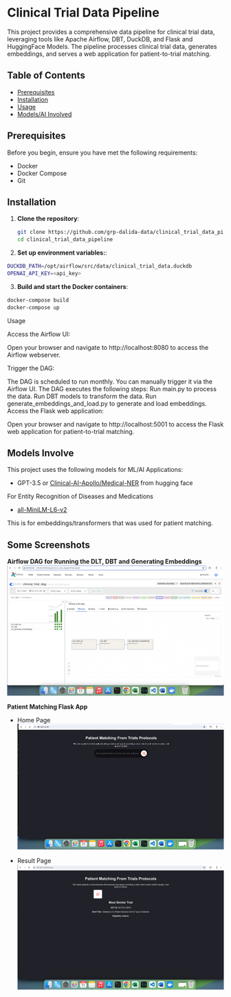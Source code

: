 # Clinical Trial Data Pipeline

This project provides a comprehensive data pipeline for clinical trial data, leveraging tools like Apache Airflow, DBT, DuckDB, and Flask and HuggingFace Models. The pipeline processes clinical trial data, generates embeddings, and serves a web application for patient-to-trial matching.

## Table of Contents

- [Prerequisites](#prerequisites)
- [Installation](#installation)
- [Usage](#usage)
- [Models/AI Involved](#models-involve)



## Prerequisites

Before you begin, ensure you have met the following requirements:

- Docker
- Docker Compose
- Git

## Installation

1. **Clone the repository**:

   ```sh
   git clone https://github.com/grp-dalida-data/clinical_trial_data_pipeline.git
   cd clinical_trial_data_pipeline
   ```

2. **Set up environment variables:**:

```sh
DUCKDB_PATH=/opt/airflow/src/data/clinical_trial_data.duckdb
OPENAI_API_KEY=<api_key>
```

3. **Build and start the Docker containers**:

```sh
docker-compose build
docker-compose up

```

Usage

Access the Airflow UI:

Open your browser and navigate to http://localhost:8080 to access the Airflow webserver.

Trigger the DAG:

The DAG is scheduled to run monthly. You can manually trigger it via the Airflow UI.
The DAG executes the following steps:
Run main.py to process the data.
Run DBT models to transform the data.
Run generate_embeddings_and_load.py to generate and load embeddings.
Access the Flask web application:

Open your browser and navigate to http://localhost:5001 to access the Flask web application for patient-to-trial matching.

## Models Involve
This project uses the following models for ML/AI Applications:

- GPT-3.5 or <a href="https://huggingface.co/Clinical-AI-Apollo/Medical-NER" target="_blank">Clinical-AI-Apollo/Medical-NER</a> from hugging face

For Entity Recognition of Diseases and Medications
- <a href="https://huggingface.co/sentence-transformers/all-MiniLM-L6-v2" target="_blank">all-MiniLM-L6-v2</a>

This is for embeddings/transformers that was used for patient matching.

## Some Screenshots
**Airflow DAG for Running the DLT, DBT and Generating Embeddings**
![alt text](clinical_trial_data_pipeline/src/static/screenshots/image.png)

**Patient Matching Flask App**
- Home Page
![alt text](clinical_trial_data_pipeline/src/static/screenshots/index.png)

- Result Page
![alt text](clinical_trial_data_pipeline/src/static/screenshots/result.png)
